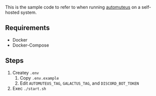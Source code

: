 This is the sample code to refer to when running [automuteus](https://github.com/denverquane/automuteus) on a self-hosted system.

## Requirements

- Docker
- Docker-Compose

## Steps

1. Createy `.env`
   1. Copy `.env.example`
   2. Edit `AUTOMUTEUS_TAG`, `GALACTUS_TAG`, and `DISCORD_BOT_TOKEN`
2. Exec `./start.sh`
